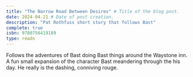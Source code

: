 ```yaml
---
title: "The Narrow Road Between Desires" # Title of the blog post.
date: 2024-04-21 # Date of post creation.
description: "Pat Rothfuss short story that follows Bast"
complete: true
isbn: 9780756419189
type: reads
---
```


Follows the adventures of Bast doing Bast things around the Waystone inn. A fun small expansion of the character Bast meandering through the his day. He really is the dashing, conniving rouge.
